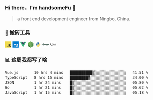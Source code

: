 
### Hi there，I'm handsomeFu 👋
> a front end development engineer from Ningbo, China.

### 🔧 搬砖工具
<code><img height="20" src="https://raw.githubusercontent.com/github/explore/80688e429a7d4ef2fca1e82350fe8e3517d3494d/topics/javascript/javascript.png"></code>
<code><img height="20" src="https://raw.githubusercontent.com/github/explore/80688e429a7d4ef2fca1e82350fe8e3517d3494d/topics/typescript/typescript.png"></code>
<code><img height="20" src="https://raw.githubusercontent.com/github/explore/80688e429a7d4ef2fca1e82350fe8e3517d3494d/topics/vue/vue.png"></code>
<code><img height="20" src="https://raw.githubusercontent.com/github/explore/80688e429a7d4ef2fca1e82350fe8e3517d3494d/topics/nodejs/nodejs.png"></code>
<code><img height="20" src="https://raw.githubusercontent.com/github/explore/80688e429a7d4ef2fca1e82350fe8e3517d3494d/topics/python/python.png"></code>
<code><img height="20" src="https://raw.githubusercontent.com/github/explore/80688e429a7d4ef2fca1e82350fe8e3517d3494d/topics/django/django.png"></code>
<code><img height="20" src="https://raw.githubusercontent.com/github/explore/80688e429a7d4ef2fca1e82350fe8e3517d3494d/topics/flask/flask.png"></code>



### 📊 这周我都写了啥
<!--START_SECTION:waka-->
```text
Vue.js       10 hrs 4 mins   ██████████▒░░░░░░░░░░░░░░   41.51 % 
TypeScript   8 hrs 15 mins   ████████▓░░░░░░░░░░░░░░░░   34.00 % 
JSON         1 hr 24 mins    █▒░░░░░░░░░░░░░░░░░░░░░░░   05.80 % 
Go           1 hr 21 mins    █▒░░░░░░░░░░░░░░░░░░░░░░░   05.62 % 
JavaScript   1 hr 15 mins    █▒░░░░░░░░░░░░░░░░░░░░░░░   05.18 % 
```
<!--END_SECTION:waka-->
